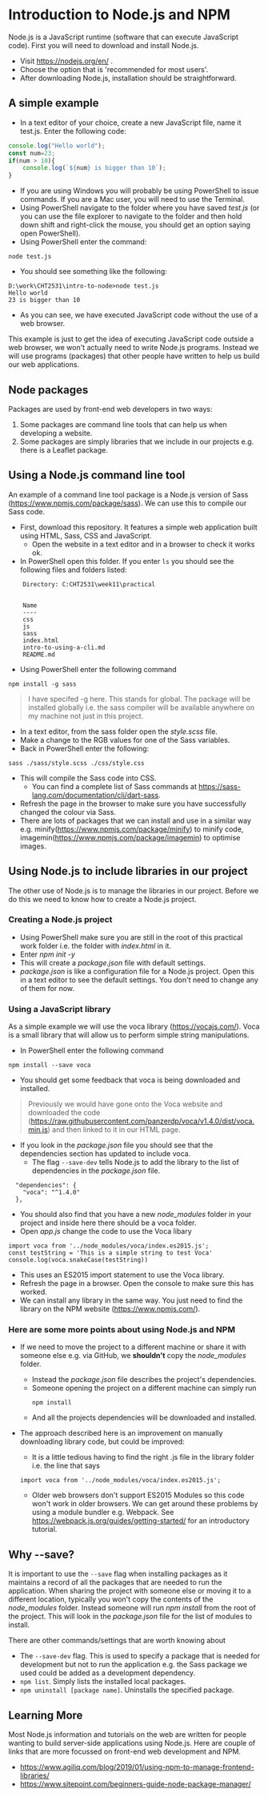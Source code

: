 # Introduction to Node.js and NPM
Node.js is a JavaScript runtime (software that can execute JavaScript code). First you will need to download and install Node.js. 
* Visit https://nodejs.org/en/ .
* Choose the option that is 'recommended for most users'.
* After downloading Node.js, installation should be straightforward.

## A simple example

* In a text editor of your choice, create a new JavaScript file, name it test.js. Enter the following code:

```javascript
console.log("Hello world");
const num=23;
if(num > 10){
    console.log(`${num} is bigger than 10`);
}
```
* If you are using Windows you will probably be using PowerShell to issue commands. If you are a Mac user, you will need to use the Terminal. 
* Using PowerShell navigate to the folder where you have saved *test.js* (or you can use the file explorer to navigate to the folder and then hold down shift and right-click the mouse, you should get an option saying open PowerShell). 
* Using PowerShell enter the command:
```
node test.js
```
* You should see something like the following: 
```
D:\work\CHT2531\intro-to-node>node test.js
Hello world
23 is bigger than 10
```
* As you can see, we have executed JavaScript code without the use of a web browser. 

This example is just to get the idea of executing JavaScript code outside a web browser, we won't actually need to write Node.js programs. Instead we will use programs (packages) that other people have written to help us build our web applications. 

## Node packages
Packages are used by front-end web developers in two ways:
1. Some packages are command line tools that can help us when developing a website. 
2. Some packages are simply libraries that we include in our projects e.g. there is a Leaflet package.

## Using a Node.js command line tool
An example of a command line tool package is a Node.js version of Sass (https://www.npmjs.com/package/sass). We can use this to compile our Sass code. 
* First, download this repository. It features a simple web application built using HTML, Sass, CSS and JavaScript. 
    - Open the website in a text editor and in a browser to check it works ok. 
* In PowerShell open this folder. If you enter ```ls``` you should see the following files and folders listed:
```
    Directory: C:CHT2531\week11\practical


    Name
    ----
    css
    js
    sass
    index.html
    intro-to-using-a-cli.md
    README.md
```
* Using PowerShell enter the following command
```
npm install -g sass
```

> I have specifed -g here. This stands for global. The package will be installed globally i.e. the sass compiler will be available anywhere on my machine not just in this project. 

* In a text editor, from the sass folder open the *style.scss* file.
* Make a change to the RGB values for one of the Sass variables.
* Back in PowerShell enter the following:

```
sass ./sass/style.scss ./css/style.css
```

* This will compile the Sass code into CSS. 
    - You can find a complete list of Sass commands at https://sass-lang.com/documentation/cli/dart-sass. 
* Refresh the page in the browser to make sure you have successfully changed the colour via Sass. 
* There are lots of packages that we can install and use in a similar way e.g. minify(https://www.npmjs.com/package/minify) to minify code, imagemin(https://www.npmjs.com/package/imagemin) to optimise images. 

## Using Node.js to include libraries in our project
The other use of Node.js is to manage the libraries in our project. Before we do this we need to know how to create a Node.js project.

### Creating a Node.js project
* Using PowerShell make sure you are still in the root of this practical work folder i.e. the folder with *index.html* in it. 
* Enter *npm init -y* 
* This will create a *package.json* file with default settings.
* *package.json* is like a configuration file for a Node.js project. Open this in a text editor to see the default settings. You don't need to change any of them for now. 

### Using a JavaScript library
As a simple example we will use the voca library (https://vocajs.com/). Voca is a small library that will allow us to perform simple string manipulations. 
* In PowerShell enter the following command
```
npm install --save voca
```
* You should get some feedback that voca is being downloaded and installed. 

> Previously we would have gone onto the Voca website and downloaded the code (https://raw.githubusercontent.com/panzerdp/voca/v1.4.0/dist/voca.min.js) and then linked to it in our HTML page.
> 
* If you look in the *package.json* file you should see that the dependencies section has updated to include voca.
    - The flag ```--save-dev``` tells Node.js to add the library to the list of dependencies in the *package.json* file. 

```
  "dependencies": {
    "voca": "^1.4.0"
  },
```
* You should also find that you have a new *node_modules* folder in your project and inside here there should be a voca folder.  
* Open *app.js* change the code to use the Voca libary

```
import voca from '../node_modules/voca/index.es2015.js';
const testString = 'This is a simple string to test Voca'
console.log(voca.snakeCase(testString))
```
* This uses an ES2015 import statement to use the Voca library. 
* Refresh the page in a browser. Open the console to make sure this has worked. 
* We can install any library in the same way. You just need to find the library on the NPM website (https://www.npmjs.com/). 

### Here are some more points about using Node.js and NPM
* If we need to move the project to a different machine or share it with someone else e.g. via GitHub, we **shouldn't** copy the *node_modules* folder. 
    - Instead the *package.json* file describes the project's dependencies.
    - Someone opening the project on a different machine can simply run
        ```
        npm install
        ```
    - And all the projects dependencies will be downloaded and installed. 

* The approach described here is an improvement on manually downloading library code, but could be improved: 
    * It is a little tedious having to find the right .js file in the library folder i.e. the line that says
    ```
    import voca from '../node_modules/voca/index.es2015.js';
    ```
    * Older web browsers don't support ES2015 Modules so this code won't work in older browsers. 
We can get around these problems by using a module bundler e.g. Webpack. See https://webpack.js.org/guides/getting-started/ for an introductory tutorial.  

## Why --save?
It is important to use the ```--save``` flag when installing packages as it maintains a record of all the packages that are needed to run the application. When sharing the project with someone else or moving it to a different location, typically you won't copy the contents of the *node_modules* folder.  Instead someone will run *npm install* from the root of the project. This will look in the *package.json* file for the list of modules to install. 

There are other commands/settings that are worth knowing about

* The ```--save-dev``` flag. This is used to specify a package that is needed for development but not to run the application e.g. the Sass package we used could be added as a development dependency. 
* ```npm list```. Simply lists the installed local packages.
* ```npm uninstall [package name]```. Uninstalls the specified package. 

## Learning More
Most Node.js information and tutorials on the web are written for people wanting to build server-side applications using Node.js. Here are couple of links that are more focussed on front-end web development and NPM.  
* https://www.agiliq.com/blog/2019/01/using-npm-to-manage-frontend-libraries/
* https://www.sitepoint.com/beginners-guide-node-package-manager/ 

